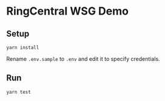 # RingCentral WSG Demo

## Setup

```
yarn install
```

Rename `.env.sample` to `.env` and edit it to specify credentials.


## Run

```
yarn test
```

